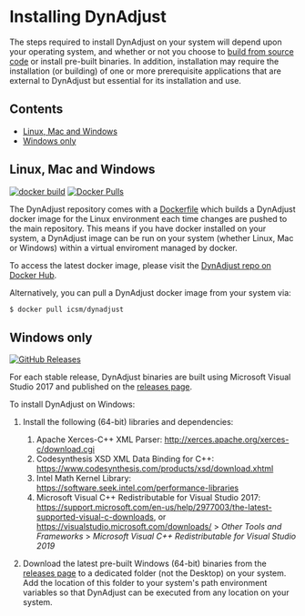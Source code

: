 # Installing DynAdjust

The steps required to install DynAdjust on your system will depend upon your operating system, and whether or not you choose to [build from source code](BUILDING.md) or install pre-built binaries. In addition, installation may require the installation (or building) of one or more prerequisite applications that are external to DynAdjust but essential for its installation and use.

## Contents
- [Linux, Mac and Windows](#linux-mac-and-windows)
- [Windows only](#windows-only)
  

## Linux, Mac and Windows

[![docker build](https://img.shields.io/github/workflow/status/icsm-au/dynadjust/Build%20docker%20image?label=docker%20build)](https://hub.docker.com/repository/docker/icsm/dynadjust)
[![Docker Pulls](https://img.shields.io/docker/pulls/icsm/dynadjust)](https://hub.docker.com/repository/docker/icsm/dynadjust)

The DynAdjust repository comes with a [Dockerfile](https://github.com/icsm-au/DynAdjust/blob/master/Dockerfile) which builds a DynAdjust docker image for the Linux environment each time changes are pushed to the main repository. This means if you have docker installed on your system, a DynAdjust image can be run on your system (whether Linux, Mac or Windows) within a virtual enviroment managed by docker.

To access the latest docker image, please visit the [DynAdjust repo on Docker Hub](https://hub.docker.com/r/icsm/dynadjust).

Alternatively, you can pull a DynAdjust docker image from your system via:

  ``` bash
  $ docker pull icsm/dynadjust
  ```

## Windows only

[![GitHub Releases](https://img.shields.io/github/v/release/icsm-au/DynAdjust.svg)](https://github.com/icsm-au/DynAdjust/releases)

For each stable release, DynAdjust binaries are built using Microsoft Visual Studio 2017 and published on the [releases page](https://github.com/icsm-au/dynadjust/releases/latest).

To install DynAdjust on Windows:

1. Install the following (64-bit) libraries and dependencies:
   1. Apache Xerces-C++ XML Parser: <http://xerces.apache.org/xerces-c/download.cgi>
   2. Codesynthesis XSD XML Data Binding for C++: <https://www.codesynthesis.com/products/xsd/download.xhtml>
   3. Intel Math Kernel Library: <https://software.seek.intel.com/performance-libraries>
   4. Microsoft Visual C++ Redistributable for Visual Studio 2017: <https://support.microsoft.com/en-us/help/2977003/the-latest-supported-visual-c-downloads>, or <https://visualstudio.microsoft.com/downloads/> > _Other Tools and Frameworks_ > _Microsoft Visual C++ Redistributable for Visual Studio 2019_

2. Download the latest pre-built Windows (64-bit) binaries from the [releases page](https://github.com/icsm-au/dynadjust/releases/latest) to a dedicated folder (not the Desktop) on your system.  Add the location of this folder to your system's path environment variables so that DynAdjust can be executed from any location on your system.

